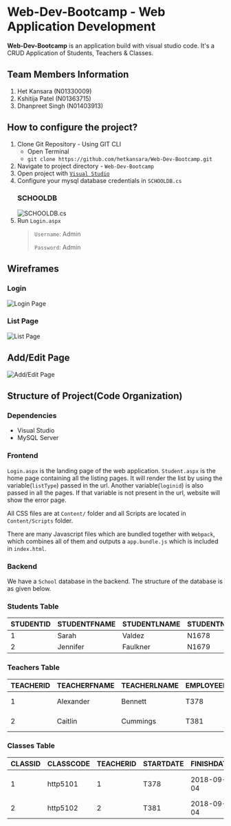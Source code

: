 # Web-Dev-Bootcamp - Web Application Development #

**Web-Dev-Bootcamp** is an application build with visual studio code. It's a CRUD Application of Students, Teachers & Classes.

## Team Members Information ##

1. Het Kansara (N01330009)
2. Kshitija Patel (N01363715)
3. Dhanpreet Singh (N01403913)

## How to configure the project? ##

1. Clone Git Repository - Using GIT CLI
    * Open Terminal
    * `git clone https://github.com/hetkansara/Web-Dev-Bootcamp.git`
2. Navigate to project directory - `Web-Dev-Bootcamp`
3. Open project with [`Visual Studio`](https://visualstudio.microsoft.com/downloads/)
4. Configure your mysql database credentials in `SCHOOLDB.cs`
    ### SCHOOLDB ###
    ![SCHOOLDB.cs](https://i.ibb.co/GnSK2GW/Screenshot-50.png)
5. Run `Login.aspx`
    > `Username`: Admin
    > 
    > `Password`: Admin  

## Wireframes ##
   ### Login
   ![Login Page](https://i.ibb.co/Km10Pcp/Screenshot-58.png)

   ### List Page
   ![List Page](https://i.ibb.co/sVv4zfw/Screenshot-55.png)

   ## Add/Edit Page
   ![Add/Edit Page](https://i.ibb.co/C7FR6XQ/Screenshot-57.png)

## Structure of Project(Code Organization) ##

### Dependencies ###
   * Visual Studio 
   * MySQL Server

### Frontend ###
`Login.aspx` is the landing page of the web application. `Student.aspx` is the home page containing all the listing pages. It will render the list by using the variable(`listType`) passed in the url. Another variable(`loginid`) is also passed in all the pages. If that variable is not present in the url, website will show the error page.

All CSS files are at `Content/` folder and all Scripts are located in `Content/Scripts` folder.

There are many Javascript files which are bundled together with `Webpack`, which combines all of them and outputs a `app.bundle.js` which is included in `index.html`.

### Backend ###
We have a `School` database in the backend. The structure of the database is as given below.

### Students Table ###

| STUDENTID | STUDENTFNAME | STUDENTLNAME | STUDENTNUMBER | ENROLLMENTDATE |
| ------- | ----------- | ----- | ------- | ------ |
| 1 | Sarah | Valdez | N1678 | 2018-06-18 |
| 2 | Jennifer | Faulkner | N1679 | 2018-08-02 |

### Teachers Table ###

| TEACHERID | TEACHERFNAME | TEACHERLNAME | EMPLOYEENUMBER | HIREDATE |
| ------- | ----------- | ----- | ------- | ------ |
| 1 | Alexander | Bennett | T378 | 2016-08-05 |
| 2 | Caitlin | Cummings | T381 | 2016-08-05 |

### Classes Table ###

| CLASSID | CLASSCODE | TEACHERID | STARTDATE | FINISHDATE | CLASSNAME |
| ------- | ----------- | ----- | ------- | ------ | -------- |
| 1 | http5101 | 1 | T378 | 2018-09-04 | Web Application Development |
| 2 | http5102 | 2 | T381 | 2018-09-04 | Project Management |
